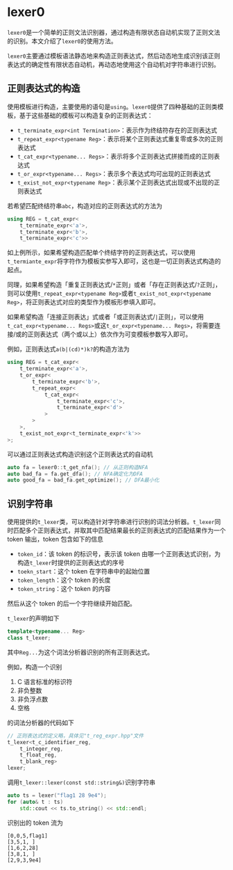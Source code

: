 # lexer0

`lexer0`是一个简单的正则文法识别器，通过构造有限状态自动机实现了正则文法的识别。本文介绍了`lexer0`的使用方法。

`lexer0`主要通过模板语法静态地来构造正则表达式，然后动态地生成识别该正则表达式的确定性有限状态自动机，再动态地使用这个自动机对字符串进行识别。

## 正则表达式的构造

使用模板进行构造，主要使用的语句是`using`。`lexer0`提供了四种基础的正则类模板，基于这些基础的模板可以构造复杂的正则表达式：

- `t_terminate_expr<int Termination>`：表示作为终结符存在的正则表达式
- `t_repeat_expr<typename Reg>`：表示将某个正则表达式重复零或多次的正则表达式
- `t_cat_expr<typename... Regs>`：表示将多个正则表达式拼接而成的正则表达式
- `t_or_expr<typename... Regs>`：表示多个表达式均可出现的正则表达式
- `t_exist_not_expr<typename Reg>`：表示某个正则表达式出现或不出现的正则表达式

若希望匹配终结符串`abc`，构造对应的正则表达式的方法为

```cpp
using REG = t_cat_expr<
    t_terminate_expr<'a'>,
    t_terminate_expr<'b'>,
    t_terminate_expr<'c'>>
```

如上例所示，如果希望构造匹配单个终结字符的正则表达式，可以使用`t_termiante_expr`将字符作为模板实参写入即可，这也是一切正则表达式构造的起点。

同理，如果希望构造「重复正则表达式/`*`正则」或者「存在正则表达式/`?`正则」，则可以使用`t_repeat_expr<typename Reg>`或者`t_exist_not_expr<typename Reg>`，将正则表达式对应的类型作为模板形参填入即可。

如果希望构造「连接正则表达」式或者「或正则表达式/`|`正则」，可以使用`t_cat_expr<typename... Regs>`或这`t_or_expr<typename... Regs>`，将需要连接/或的正则表达式（两个或以上）依次作为可变模板参数写入即可。

例如，正则表达式`a(b|(cd)*)k?`的构造方法为

```cpp
using REG = t_cat_expr<
    t_terminate_expr<'a'>,
    t_or_expr<
        t_terminate_expr<'b'>,
        t_repeat_expr<
            t_cat_expr<
                t_terminate_expr<'c'>,
                t_terminate_expr<'d'>
            >
        >
    >,
    t_exist_not_expr<t_terminate_expr<'k'>>
>;
```

可以通过正则表达式构造识别这个正则表达式的自动机

```cpp
auto fa = lexer0::t_get_nfa(); // 从正则构造NFA
auto bad_fa = fa.get_dfa(); // NFA确定化为DFA
auto good_fa = bad_fa.get_optimize(); // DFA最小化
```

## 识别字符串

使用提供的`t_lexer`类，可以构造针对字符串进行识别的词法分析器。`t_lexer`同时匹配多个正则表达式，并取其中匹配结果最长的正则表达式的匹配结果作为一个 token 输出，token 包含如下的信息

- `token_id`：该 token 的标识号，表示该 token 由哪一个正则表达式识别，为构造`t_lexer`时提供的正则表达式的序号
- `toekn_start`：这个 token 在字符串中的起始位置
- `token_length`：这个 token 的长度
- `token_string`：这个 token 的内容

然后从这个 token 的后一个字符继续开始匹配。

`t_lexer`的声明如下

```cpp
template<typename... Reg>
class t_lexer;
```

其中`Reg...`为这个词法分析器识别的所有正则表达式。

例如，构造一个识别

1. C 语言标准的标识符
2. 非负整数
3. 非负浮点数
4. 空格

的词法分析器的代码如下

```cpp
// 正则表达式的定义略，具体见"t_reg_expr.hpp"文件
t_lexer<t_c_identifier_reg,
    t_integer_reg,
    t_float_reg,
    t_blank_reg>
lexer;
```

调用`t_lexer::lexer(const std::string&)`识别字符串

```cpp
auto ts = lexer("flag1 28 9e4");
for (auto& t : ts)
    std::cout << ts.to_string() << std::endl;
```

识别出的 token 流为

```
[0,0,5,flag1]
[3,5,1, ]
[1,6,2,28]
[3,8,1, ]
[2,9,3,9e4]
```